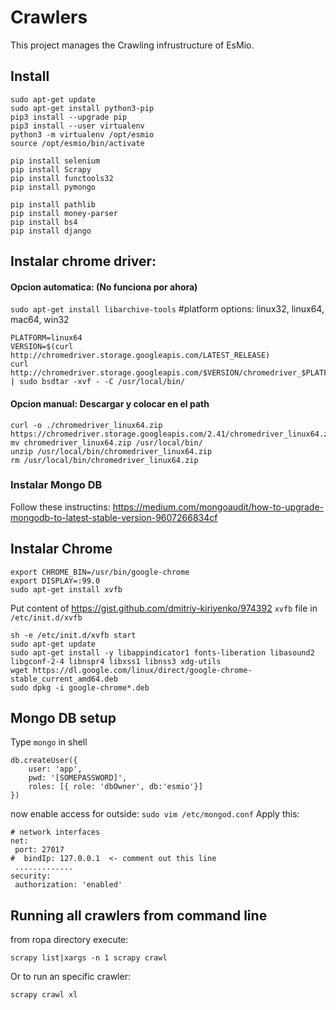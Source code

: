 # Crawlers

This project manages the Crawling infrustructure of EsMio.


## Install
```
sudo apt-get update
sudo apt-get install python3-pip
pip3 install --upgrade pip
pip3 install --user virtualenv
python3 -m virtualenv /opt/esmio
source /opt/esmio/bin/activate

pip install selenium
pip install Scrapy
pip install functools32
pip install pymongo

pip install pathlib
pip install money-parser
pip install bs4
pip install django
```
## Instalar chrome driver:

#### Opcion automatica: (No funciona por ahora)
`sudo apt-get install libarchive-tools`
#platform options: linux32, linux64, mac64, win32
```
PLATFORM=linux64
VERSION=$(curl http://chromedriver.storage.googleapis.com/LATEST_RELEASE)
curl http://chromedriver.storage.googleapis.com/$VERSION/chromedriver_$PLATFORM.zip | sudo bsdtar -xvf - -C /usr/local/bin/
```

#### Opcion manual: Descargar y colocar en el path
```
curl -o ./chromedriver_linux64.zip https://chromedriver.storage.googleapis.com/2.41/chromedriver_linux64.zip
mv chromedriver_linux64.zip /usr/local/bin/
unzip /usr/local/bin/chromedriver_linux64.zip
rm /usr/local/bin/chromedriver_linux64.zip
```

### Instalar Mongo DB
Follow these instructins:
https://medium.com/mongoaudit/how-to-upgrade-mongodb-to-latest-stable-version-9607266834cf


## Instalar Chrome
```
export CHROME_BIN=/usr/bin/google-chrome
export DISPLAY=:99.0
sudo apt-get install xvfb
```
Put content of https://gist.github.com/dmitriy-kiriyenko/974392 `xvfb` file in `/etc/init.d/xvfb`
```
sh -e /etc/init.d/xvfb start
sudo apt-get update
sudo apt-get install -y libappindicator1 fonts-liberation libasound2 libgconf-2-4 libnspr4 libxss1 libnss3 xdg-utils
wget https://dl.google.com/linux/direct/google-chrome-stable_current_amd64.deb
sudo dpkg -i google-chrome*.deb
```

## Mongo DB setup
Type `mongo` in shell
```
db.createUser({
    user: 'app',
    pwd: '[SOMEPASSWORD]',
    roles: [{ role: 'dbOwner', db:'esmio'}]
})
```
now enable access for outside:
`sudo vim /etc/mongod.conf`
 Apply this:
 ```
# network interfaces
net:
  port: 27017
#  bindIp: 127.0.0.1  <- comment out this line
  .............
security:
  authorization: 'enabled'
```
## Running all crawlers from command line
from ropa directory execute:
```
scrapy list|xargs -n 1 scrapy crawl
```

Or to run an specific crawler:
```
scrapy crawl xl
```